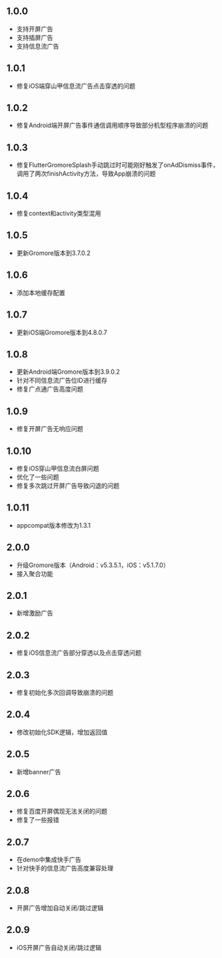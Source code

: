 ## 1.0.0

- 支持开屏广告
- 支持插屏广告
- 支持信息流广告

## 1.0.1

- 修复iOS端穿山甲信息流广告点击穿透的问题

## 1.0.2

- 修复Android端开屏广告事件通信调用顺序导致部分机型程序崩溃的问题

## 1.0.3

- 修复FlutterGromoreSplash手动跳过时可能刚好触发了onAdDismiss事件，调用了两次finishActivity方法，导致App崩溃的问题

## 1.0.4

- 修复context和activity类型混用

## 1.0.5

- 更新Gromore版本到3.7.0.2

## 1.0.6

- 添加本地缓存配置

## 1.0.7

- 更新iOS端Gromore版本到4.8.0.7

## 1.0.8

- 更新Android端Gromore版本到3.9.0.2
- 针对不同信息流广告位ID进行缓存
- 修复广点通广告高度问题

## 1.0.9

- 修复开屏广告无响应问题

## 1.0.10

- 修复iOS穿山甲信息流白屏问题
- 优化了一些问题
- 修复多次跳过开屏广告导致闪退的问题

## 1.0.11

- appcompat版本修改为1.3.1

## 2.0.0

- 升级Gromore版本（Android：v5.3.5.1，iOS：v5.1.7.0）
- 接入聚合功能

## 2.0.1

- 新增激励广告

## 2.0.2

- 修复iOS信息流广告部分穿透以及点击穿透问题

## 2.0.3

- 修复初始化多次回调导致崩溃的问题

## 2.0.4

- 修改初始化SDK逻辑，增加返回值

## 2.0.5

- 新增banner广告

## 2.0.6

- 修复百度开屏偶现无法关闭的问题
- 修复了一些报错

## 2.0.7

- 在demo中集成快手广告
- 针对快手的信息流广告高度兼容处理

## 2.0.8

- 开屏广告增加自动关闭/跳过逻辑

## 2.0.9

- iOS开屏广告自动关闭/跳过逻辑